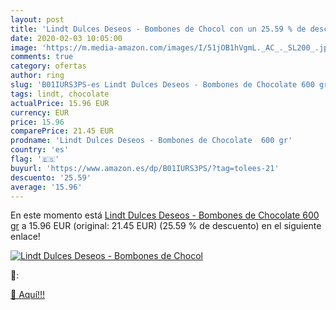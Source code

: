 ```yaml
---
layout: post
title: 'Lindt Dulces Deseos - Bombones de Chocol con un 25.59 % de descuento'
date: 2020-02-03 10:05:00
image: 'https://m.media-amazon.com/images/I/51jOB1hVgmL._AC_._SL200_.jpg'
comments: true
category: ofertas
author: ring
slug: 'B01IURS3PS-es Lindt Dulces Deseos - Bombones de Chocolate 600 gr'
tags: lindt, chocolate
actualPrice: 15.96 EUR
currency: EUR
price: 15.96
comparePrice: 21.45 EUR
prodname: 'Lindt Dulces Deseos - Bombones de Chocolate  600 gr'
country: 'es'
flag: '🇪🇸'
buyurl: 'https://www.amazon.es/dp/B01IURS3PS/?tag=tolees-21'
descuento: '25.59'
average: '15.96'
---
```


En este momento está [Lindt Dulces Deseos - Bombones de Chocolate  600 gr](https://www.amazon.es/dp/B01IURS3PS/?tag=tolees-21) a 15.96 EUR (original: 21.45 EUR) (25.59 %  de descuento) en el siguiente enlace!

[![Lindt Dulces Deseos - Bombones de Chocol](https://m.media-amazon.com/images/I/51jOB1hVgmL._AC_._SL200_.jpg)](https://www.amazon.es/dp/B01IURS3PS/?tag=tolees-21)

🔎:


[🛒 Aquí!!!](https://www.amazon.es/dp/B01IURS3PS/?tag=tolees-21)
